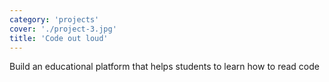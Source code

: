```yaml
---
category: 'projects'
cover: './project-3.jpg'
title: 'Code out loud'
---
```


Build an educational platform that helps students to learn how to read code
